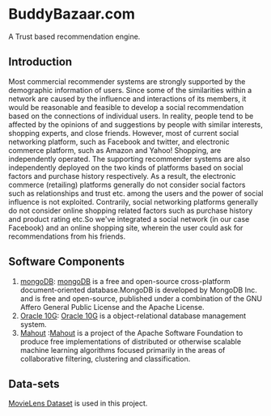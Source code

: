 # BuddyBazaar.com
A Trust based recommendation engine.
## Introduction
Most commercial recommender systems are strongly supported by the demographic information of users. Since some of the similarities within a network are caused by the influence and interactions of its members, it would be reasonable and feasible to develop a social recommendation based on the connections of individual users. In reality, people tend to be affected by the opinions of and suggestions by people with similar interests, shopping experts, and close friends. However, most of current social networking platform, such as Facebook and twitter, and electronic commerce platform, such as Amazon and Yahoo! Shopping, are independently operated. The supporting recommender systems are also independently deployed on the two kinds of platforms based on social factors and purchase history respectively. As a result, the electronic commerce (retailing) platforms generally do not consider social factors such as relationships and trust etc. among the users and the power of social influence is not exploited. Contrarily, social networking platforms generally do not consider online shopping related factors such as purchase history and product rating etc.So we've integrated a social network (in our case Facebook) and an online shopping site, wherein the user could ask for recommendations from his friends.
## Software Components
1. [mongoDB](https://www.mongodb.com/): [mongoDB](https://www.mongodb.com/)  is a free and open-source cross-platform document-oriented database.MongoDB is developed by MongoDB Inc. and is free and open-source, published under a combination of the GNU Affero General Public License and the Apache License.
2. [Oracle 10G](http://www.oracle.com/technetwork/database/database10g/overview/ds-general-oracle-database10gr2-se--132024.pdf): [Oracle 10G](http://www.oracle.com/technetwork/database/database10g/overview/ds-general-oracle-database10gr2-se--132024.pdf) is a object-relational database management system.
3. [Mahout](http://mahout.apache.org/) :[Mahout](http://mahout.apache.org/)  is a project of the Apache Software Foundation to produce free implementations of distributed or otherwise scalable machine learning algorithms focused primarily in the areas of collaborative filtering, clustering and classification.

## Data-sets
[MovieLens Dataset](http://grouplens.org/datasets/movielens/) is used in this project.
